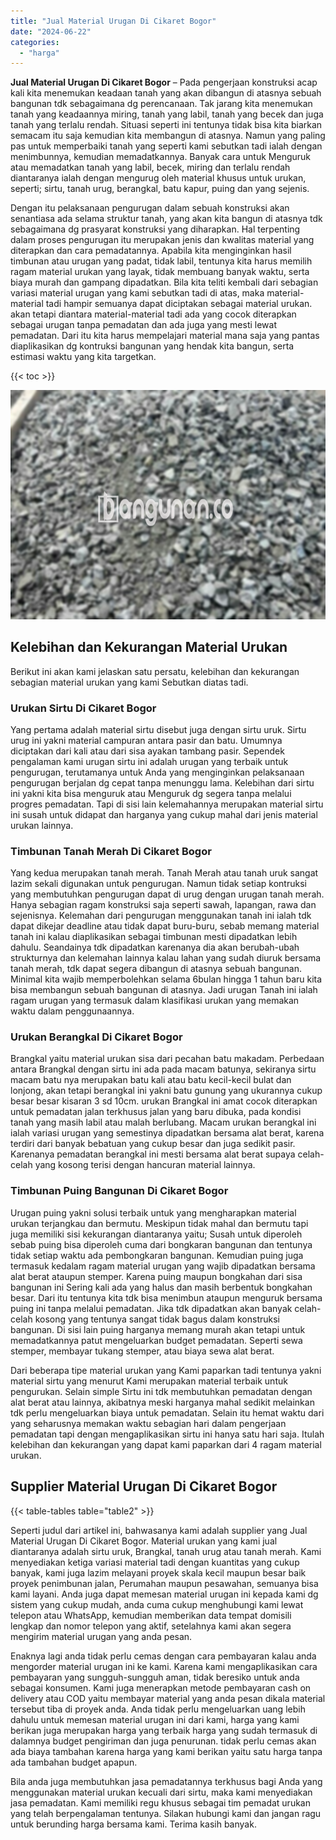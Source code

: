 ```yaml
---
title: "Jual Material Urugan Di Cikaret Bogor"
date: "2024-06-22"
categories: 
  - "harga"
---
```


**Jual Material Urugan Di Cikaret Bogor** – Pada pengerjaan konstruksi acap kali kita menemukan keadaan tanah yang akan dibangun di atasnya sebuah bangunan tdk sebagaimana dg perencanaan. Tak jarang kita menemukan tanah yang keadaannya miring, tanah yang labil, tanah yang becek dan juga tanah yang terlalu rendah. Situasi seperti ini tentunya tidak bisa kita biarkan semacam itu saja kemudian kita membangun di atasnya. Namun yang paling pas untuk memperbaiki tanah yang seperti kami sebutkan tadi ialah dengan menimbunnya, kemudian memadatkannya. Banyak cara untuk Menguruk atau memadatkan tanah yang labil, becek, miring dan terlalu rendah diantaranya ialah dengan mengurug oleh material khusus untuk urukan, seperti; sirtu, tanah urug, berangkal, batu kapur, puing dan yang sejenis.

Dengan itu pelaksanaan pengurugan dalam sebuah konstruksi akan senantiasa ada selama struktur tanah, yang akan kita bangun di atasnya tdk sebagaimana dg prasyarat konstruksi yang diharapkan. Hal terpenting dalam proses pengurugan itu merupakan jenis dan kwalitas material yang diterapkan dan cara pemadatannya. Apabila kita menginginkan hasil timbunan atau urugan yang padat, tidak labil, tentunya kita harus memilih ragam material urukan yang layak, tidak membuang banyak waktu, serta biaya murah dan gampang dipadatkan. Bila kita teliti kembali dari sebagian variasi material urugan yang kami sebutkan tadi di atas, maka material-material tadi hampir semuanya dapat diciptakan sebagai material urukan. akan tetapi diantara material-material tadi ada yang cocok diterapkan sebagai urugan tanpa pemadatan dan ada juga yang mesti lewat pemadatan. Dari itu kita harus mempelajari material mana saja yang pantas diaplikasikan dg kontruksi bangunan yang hendak kita bangun, serta estimasi waktu yang kita targetkan.

{{< toc >}}

![Jual Material Urugan Di Cikaret Bogor](/images/jual-urugan-29.png)

## Kelebihan dan Kekurangan Material Urukan

Berikut ini akan kami jelaskan satu persatu, kelebihan dan kekurangan sebagian material urukan yang kami Sebutkan diatas tadi.

### Urukan Sirtu Di Cikaret Bogor

Yang pertama adalah material sirtu disebut juga dengan sirtu uruk. Sirtu urug ini yakni material campuran antara pasir dan batu. Umumnya diciptakan dari kali atau dari sisa ayakan tambang pasir. Sependek pengalaman kami urugan sirtu ini adalah urugan yang terbaik untuk pengurugan, terutamanya untuk Anda yang menginginkan pelaksanaan pengurugan berjalan dg cepat tanpa menunggu lama. Kelebihan dari sirtu ini yakni kita bisa menguruk atau Menguruk dg segera tanpa melalui progres pemadatan. Tapi di sisi lain kelemahannya merupakan material sirtu ini susah untuk didapat dan harganya yang cukup mahal dari jenis material urukan lainnya.

### Timbunan Tanah Merah Di Cikaret Bogor

Yang kedua merupakan tanah merah. Tanah Merah atau tanah uruk sangat lazim sekali digunakan untuk pengurugan. Namun tidak setiap kontruksi yang membutuhkan pengurugan dapat di urug dengan urugan tanah merah. Hanya sebagian ragam konstruksi saja seperti sawah, lapangan, rawa dan sejenisnya. Kelemahan dari pengurugan menggunakan tanah ini ialah tdk dapat dikejar deadline atau tidak dapat buru-buru, sebab memang material tanah ini kalau diaplikasikan sebagai timbunan mesti dipadatkan lebih dahulu. Seandainya tdk dipadatkan karenanya dia akan berubah-ubah strukturnya dan kelemahan lainnya kalau lahan yang sudah diuruk bersama tanah merah, tdk dapat segera dibangun di atasnya sebuah bangunan. Minimal kita wajib memperbolehkan selama 6bulan hingga 1 tahun baru kita bisa membangun sebuah bangunan di atasnya. Jadi urugan Tanah ini ialah ragam urugan yang termasuk dalam klasifikasi urukan yang memakan waktu dalam penggunaannya.

### Urukan Berangkal Di Cikaret Bogor

Brangkal yaitu material urukan sisa dari pecahan batu makadam. Perbedaan antara Brangkal dengan sirtu ini ada pada macam batunya, sekiranya sirtu macam batu nya merupakan batu kali atau batu kecil-kecil bulat dan lonjong, akan tetapi berangkal ini yakni batu gunung yang ukurannya cukup besar besar kisaran 3 sd 10cm. urukan Brangkal ini amat cocok diterapkan untuk pemadatan jalan terkhusus jalan yang baru dibuka, pada kondisi tanah yang masih labil atau malah berlubang. Macam urukan berangkal ini ialah variasi urugan yang semestinya dipadatkan bersama alat berat, karena terdiri dari banyak bebatuan yang cukup besar dan juga sedikit pasir. Karenanya pemadatan berangkal ini mesti bersama alat berat supaya celah-celah yang kosong terisi dengan hancuran material lainnya.

### Timbunan Puing Bangunan Di Cikaret Bogor

Urugan puing yakni solusi terbaik untuk yang mengharapkan material urukan terjangkau dan bermutu. Meskipun tidak mahal dan bermutu tapi juga memiliki sisi kekurangan diantaranya yaitu; Susah untuk diperoleh sebab puing bisa diperoleh cuma dari bongkaran bangunan dan tentunya tidak setiap waktu ada pembongkaran bangunan. Kemudian puing juga termasuk kedalam ragam material urugan yang wajib dipadatkan bersama alat berat ataupun stemper. Karena puing maupun bongkahan dari sisa bangunan ini Sering kali ada yang halus dan masih berbentuk bongkahan besar. Dari itu tentunya kita tdk bisa menimbun ataupun menguruk bersama puing ini tanpa melalui pemadatan. Jika tdk dipadatkan akan banyak celah-celah kosong yang tentunya sangat tidak bagus dalam konstruksi bangunan. Di sisi lain puing harganya memang murah akan tetapi untuk memadatkannya patut mengeluarkan budget pemadatan. Seperti sewa stemper, membayar tukang stemper, atau biaya sewa alat berat.

Dari beberapa tipe material urukan yang Kami paparkan tadi tentunya yakni material sirtu yang menurut Kami merupakan material terbaik untuk pengurukan. Selain simple Sirtu ini tdk membutuhkan pemadatan dengan alat berat atau lainnya, akibatnya meski harganya mahal sedikit melainkan tdk perlu mengeluarkan biaya untuk pemadatan. Selain itu hemat waktu dari yang seharusnya memakan waktu sebagian hari dalam pengerjaan pemadatan tapi dengan mengaplikasikan sirtu ini hanya satu hari saja. Itulah kelebihan dan kekurangan yang dapat kami paparkan dari 4 ragam material urukan.

## Supplier Material Urugan Di Cikaret Bogor

{{< table-tables table="table2" >}}

Seperti judul dari artikel ini, bahwasanya kami adalah supplier yang Jual Material Urugan Di Cikaret Bogor. Material urukan yang kami jual diantaranya adalah sirtu uruk, Brangkal, tanah urug atau tanah merah. Kami menyediakan ketiga variasi material tadi dengan kuantitas yang cukup banyak, kami juga lazim melayani proyek skala kecil maupun besar baik proyek penimbunan jalan, Perumahan maupun pesawahan, semuanya bisa kami layani. Anda juga dapat memesan material urugan ini kepada kami dg sistem yang cukup mudah, anda cuma cukup menghubungi kami lewat telepon atau WhatsApp, kemudian memberikan data tempat domisili lengkap dan nomor telepon yang aktif, setelahnya kami akan segera mengirim material urugan yang anda pesan.

Enaknya lagi anda tidak perlu cemas dengan cara pembayaran kalau anda mengorder material urugan ini ke kami. Karena kami mengaplikasikan cara pembayaran yang sungguh-sungguh aman, tidak beresiko untuk anda sebagai konsumen. Kami juga menerapkan metode pembayaran cash on delivery atau COD yaitu membayar material yang anda pesan dikala material tersebut tiba di proyek anda. Anda tidak perlu mengeluarkan uang lebih dahulu untuk memesan material urugan ini dari kami, harga yang kami berikan juga merupakan harga yang terbaik harga yang sudah termasuk di dalamnya budget pengiriman dan juga penurunan. tidak perlu cemas akan ada biaya tambahan karena harga yang kami berikan yaitu satu harga tanpa ada tambahan budget apapun.

Bila anda juga membutuhkan jasa pemadatannya terkhusus bagi Anda yang menggunakan material urukan kecuali dari sirtu, maka kami menyediakan jasa pemadatan. Kami memiliki regu khusus sebagai tim pemadat urukan yang telah berpengalaman tentunya. Silakan hubungi kami dan jangan ragu untuk berunding harga bersama kami. Terima kasih banyak.

